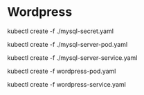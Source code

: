 # Wordpress


kubectl create -f ./mysql-secret.yaml

kubectl create -f ./mysql-server-pod.yaml

kubectl create -f ./mysql-server-service.yaml

kubectl create -f wordpress-pod.yaml

kubectl create -f wordpress-service.yaml
